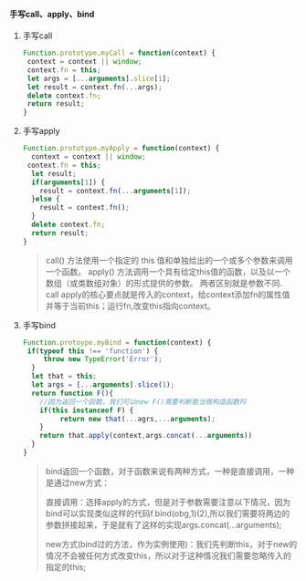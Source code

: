 #### 手写call、apply、bind

1. 手写call

   ```js
   Function.prototype.myCall = function(context) {
   	context = context || window;
   	context.fn = this;
   	let args = [...arguments].slice[1];
   	let result = context.fn(...args);
   	delete context.fn;
   	return result;
   }
   ```

2. 手写apply 

   ```js
   Function.prototype.myApply = function(context) {
     context = context || window;
   	context.fn = this;
     let result;
     if(arguments[1]) {
       result = context.fn(...arguments[1]);
     }else {
       result = context.fn();
     }
     delete context.fn;
     return result;
   }
   ```

   > call() 方法使用一个指定的 this 值和单独给出的一个或多个参数来调用一个函数。
   > apply() 方法调用一个具有给定this值的函数，以及以一个数组（或类数组对象）的形式提供的参数。
   > 两者区别就是参数不同.
   > call apply的核心要点就是传入的context，给context添加fn的属性值并等于当前this；运行fn,改变this指向context。

3. 手写bind

   ```js
   Function.protoype.myBind = function(context) {
   	if(typeof this !== 'function') {
   		throw new TypeError('Error'); 
     }
     let that = this;
     let args = [...arguments].slice(1);
     return function F(){
       //因为返回一个函数，我们可以new F()需要判断能当做构造函数吗
       if(this instanceof F) {
   			return new that(...agrs,...arguments);
       }
       return that.apply(context,args.concat(...arguments))
     }
   }
   ```

   > bind返回一个函数，对于函数来说有两种方式，一种是直接调用，一种是通过new方式：
   >
   > 直接调用：选择apply的方式，但是对于参数需要注意以下情况，因为bind可以实现类似这样的代码f.bind(obg,1)(2),所以我们需要将两边的参数拼接起来，于是就有了这样的实现args.concat(...arguments);
   >
   > new方式(bind过的方法，作为实例使用)：我们先判断this，对于new的情况不会被任何方式改变this，所以对于这种情况我们需要忽略传入的指定的this;

